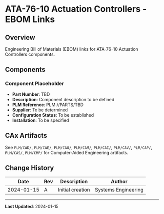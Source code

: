 # ATA-76-10 Actuation Controllers - EBOM Links

## Overview

Engineering Bill of Materials (EBOM) links for ATA-76-10 Actuation Controllers components.

## Components

### Component Placeholder
- **Part Number**: TBD
- **Description**: Component description to be defined
- **PLM Reference**: PLM://PARTS/TBD
- **Supplier**: To be determined
- **Configuration Status**: To be established
- **Installation**: To be specified

## CAx Artifacts

See `PLM/CAD/`, `PLM/CAE/`, `PLM/CAO/`, `PLM/CAM/`, `PLM/CAI/`, `PLM/CAV/`, `PLM/CAP/`, `PLM/CAS/`, `PLM/CMP/` for Computer-Aided Engineering artifacts.

## Change History

| Date | Rev | Description | Author |
|------|-----|-------------|--------|
| 2024-01-15 | A | Initial creation | Systems Engineering |

---

**Last Updated**: 2024-01-15
